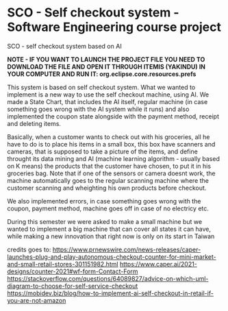 # SCO - Self checkout system - Software Engineering course project
SCO - self checkout system based on AI

**NOTE - IF YOU WANT TO LAUNCH THE PROJECT FILE YOU NEED TO DOWNLOAD THE FILE AND OPEN IT THROUGH ITEMIS (YAKINDU) IN YOUR COMPUTER AND RUN IT: org.eclipse.core.resources.prefs**

This system is based on self checkout system. 
What we wanted to implement is a new way to use the self checkout machine, using AI.
We made a State Chart, that includes the AI itself, regular machine (in case something goes wrong with the AI system while it runs)
and also implemented the coupon state alongside with the payment method, receipt and deleting items.

Basically, when a customer wants to check out with his groceries, all he have to do is to place his items in a small box, this box have scanners and cameras, that is supposed to take a picture of the items, and define throught its data mining and AI (machine learning algorithm - usually based on K means) the products that the customer have chosen, to put it in his groceries bag. Note that if one of the sensors or camera doesnt work, the machine automatically goes to the regular scanning machine where the customer scanning and wheighting his own products before checkout.

We also implemented errors, in case something goes wrong with the coupon, payment method, machine goes off in case of no electricy etc.

During this semester we were asked to make a small machine but we wanted to implement a big machine that can cover all states it can have, while making a new innovation that right now is only on its start in Taiwan

credits goes to:
https://www.prnewswire.com/news-releases/caper-launches-plug-and-play-autonomous-checkout-counter-for-mini-market-and-small-retail-stores-301151982.html
https://www.caper.ai/2021-designs/counter-2021#wf-form-Contact-Form
https://stackoverflow.com/questions/64089827/advice-on-which-uml-diagram-to-choose-for-self-service-checkout
https://mobidev.biz/blog/how-to-implement-ai-self-checkout-in-retail-if-you-are-not-amazon
